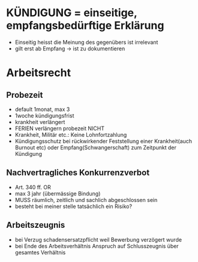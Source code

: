 # KÜNDIGUNG = einseitige, empfangsbedürftige Erklärung

- Einseitig heisst die Meinung des gegenübers ist irrelevant
- gilt erst ab Empfang -> ist zu dokumentieren


# Arbeitsrecht
## Probezeit
- default 1monat, max 3
- 1woche kündigungsfrist
- krankheit verlängert
- FERIEN verlängern probezeit NICHT
- Krankheit, Militär etc.: Keine Lohnfortzahlung
- Kündigungsschutz bei rückwirkender Feststellung einer Krankheit(auch Burnout etc) oder Empfang(Schwangerschaft) zum Zeitpunkt der Kündigung

## Nachvertragliches Konkurrenzverbot
- Art. 340 ff. OR
- max 3 jahr (übermässige Bindung)
- MUSS räumlich, zeitlich und sachlich abgeschlossen sein
- besteht bei meiner stelle tatsächlich ein Risiko?

## Arbeitszeugnis
- bei Verzug schadensersatzpflicht weil Bewerbung verzögert wurde
- bei Ende des Arbeitsverhältnis Anspruch auf Schlusszeugnis über gesamtes Verhältnis

## 